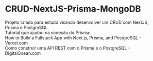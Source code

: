 # CRUD-NextJS-Prisma-MongoDB
Projeto criado para estudo visando desenvolver um CRUD com NextJS, Prisma e PostgreSQL<br/>
Tutorial que ajudou na conexão do Prisma: <br/>
How to Build a Fullstack App with Next.js, Prisma, and PostgreSQL - Vercel.com <br/>
Como construir uma API REST com o Prisma e o PostgreSQL - DigitalOcean.com
